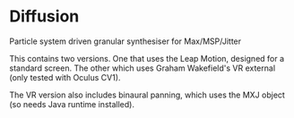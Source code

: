 # Diffusion
Particle system driven granular synthesiser for Max/MSP/Jitter

This contains two versions. One that uses the Leap Motion, designed for a standard screen.
The other which uses Graham Wakefield's VR external (only tested with Oculus CV1).

The VR version also includes binaural panning, which uses the MXJ object (so needs Java runtime installed).
